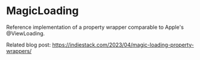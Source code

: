 # MagicLoading

Reference implementation of a property wrapper comparable to Apple's @ViewLoading.

Related blog post: https://indiestack.com/2023/04/magic-loading-property-wrappers/

